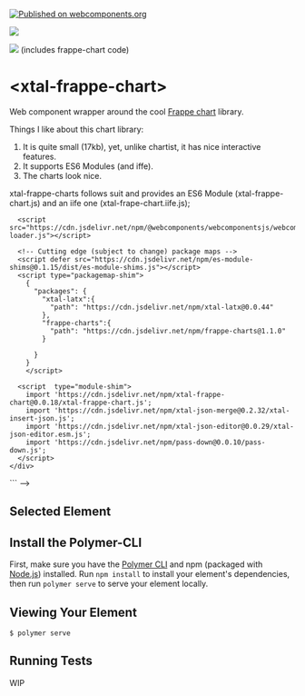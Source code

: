[![Published on webcomponents.org](https://img.shields.io/badge/webcomponents.org-published-blue.svg)](https://www.webcomponents.org/element/bahrus/xtal-frappe-chart)

<a href="https://nodei.co/npm/xtal-frappe-chart/"><img src="https://nodei.co/npm/xtal-frappe-chart.png"></a>

<img src="http://img.badgesize.io/https://unpkg.com/xtal-frappe-chart@0.0.16/build/ES6/xtal-frappe-chart.iife.js?compression=gzip"> (includes frappe-chart code)

# \<xtal-frappe-chart\>

Web component wrapper around the cool [Frappe chart](https://frappe.io/charts) library.

Things I like about this chart library:

1)  It is quite small (17kb), yet, unlike chartist, it has nice interactive features.
2)  It supports ES6 Modules (and iffe).
3)  The charts look nice.

xtal-frappe-charts follows suit and provides an ES6 Module (xtal-frappe-chart.js) and an iife one (xtal-frape-chart.iife.js);

<!--
```
<custom-element-demo>
  <template>
    <div data-pd>
        <link id="xtal_frappe-chart_css" rel="stylesheet" href="https://cdn.jsdelivr.net/npm/frappe-charts@1.1.0/dist/frappe-charts.min.css">
      <pass-down></pass-down>
      <h3>Basic xtal-frappe-chart demo</h3>
      <xtal-insert-json input="[]"
        data-on="merged-prop-changed: pass-to-next:{data:target.value}"
      >
        <script type="application/json">
          [
            {
              "title": "My Awesome Chart",
              "data": {
                "labels": ["12am-3am", "3am-6am", "6am-9am", "9am-12pm",
                  "12pm-3pm", "3pm-6pm", "6pm-9pm", "9pm-12am"],
            
                "datasets": [
                  {
                    "name": "Some Data", "color": "light-blue",
                    "values": [25, 40, 30, 35, 8, 52, 17, -4]
                  },
                  {
                    "name": "Another Set", "color": "violet",
                    "values": [25, 50, -10, 15, 18, 32, 27, 14]
                  },
                  {
                    "name": "Yet Another", "color": "blue",
                    "values": [15, 20, -3, -15, 58, 12, -17, 37]
                  }
                ]
              },
              "type": "bar", 
              "height": 250,
              "isNavigable": true
            }
          ]
        </script>
      </xtal-insert-json>
      <xtal-frappe-chart
        data-on="selected-element-changed: pass-to-next:{input:target.value}"
      ></xtal-frappe-chart>
      <xtal-json-editor options="{}"  height="300px"></xtal-json-editor>

      <!-- Polyfills Needed for retro browsers -->
      <script src="https://cdn.jsdelivr.net/npm/@webcomponents/webcomponentsjs/webcomponents-loader.js"></script>

      <!-- Cutting edge (subject to change) package maps -->
      <script defer src="https://cdn.jsdelivr.net/npm/es-module-shims@0.1.15/dist/es-module-shims.js"></script>
      <script type="packagemap-shim">
        {
          "packages": {
            "xtal-latx":{
              "path": "https://cdn.jsdelivr.net/npm/xtal-latx@0.0.44"
            },
            "frappe-charts":{
              "path": "https://cdn.jsdelivr.net/npm/frappe-charts@1.1.0"
            }

          }
        }
        </script>
        
      <script  type="module-shim">
        import 'https://cdn.jsdelivr.net/npm/xtal-frappe-chart@0.0.18/xtal-frappe-chart.js';
        import 'https://cdn.jsdelivr.net/npm/xtal-json-merge@0.2.32/xtal-insert-json.js';
        import 'https://cdn.jsdelivr.net/npm/xtal-json-editor@0.0.29/xtal-json-editor.esm.js';
        import 'https://cdn.jsdelivr.net/npm/pass-down@0.0.10/pass-down.js';
      </script>
    </div>
  </template>
</custom-element-demo>
```
-->

## Selected Element




## Install the Polymer-CLI

First, make sure you have the [Polymer CLI](https://www.npmjs.com/package/polymer-cli) and npm (packaged with [Node.js](https://nodejs.org)) installed. Run `npm install` to install your element's dependencies, then run `polymer serve` to serve your element locally.

## Viewing Your Element

```
$ polymer serve
```

## Running Tests

WIP
